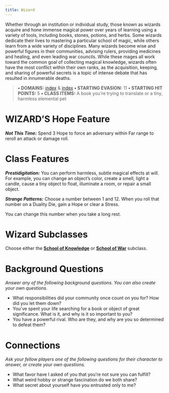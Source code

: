 ```yaml
---
title: Wizard
---
```


Whether through an institution or individual study, those known as wizards acquire and hone immense magical power over years of learning using a variety of tools, including books, stones, potions, and herbs. Some wizards dedicate their lives to mastering a particular school of magic, while others learn from a wide variety of disciplines. Many wizards become wise and powerful figures in their communities, advising rulers, providing medicines and healing, and even leading war councils. While these mages all work toward the common goal of collecting magical knowledge, wizards often have the most conflict within their own ranks, as the acquisition, keeping, and sharing of powerful secrets is a topic of intense debate that has resulted in innumerable deaths.

> **• DOMAINS:** [index](Character%20Options/Abilities/Codex/index.md) & [index](Character%20Options/Abilities/Splendor/index.md)
> **• STARTING EVASION:** 11
> **• STARTING HIT POINTS:** 5
> **• CLASS ITEMS:** A book you’re trying to translate or a tiny, harmless elemental pet

# WIZARD’S Hope Feature

***Not This Time:*** Spend 3 Hope to force an adversary within Far range to reroll an attack or damage roll.

# Class Features

***Prestidigitation:*** You can perform harmless, subtle magical effects at will. For example, you can change an object’s color, create a smell, light a candle, cause a tiny object to float, illuminate a room, or repair a small object.

***Strange Patterns:*** Choose a number between 1 and 12. When you roll that number on a Duality Die, gain a Hope or clear a Stress.

You can change this number when you take a long rest.

# Wizard Subclasses

Choose either the **[School of Knowledge](School%20of%20Knowledge.md)** or **[School of War](School%20of%20War.md)** subclass.

# Background Questions

*Answer any of the following background questions. You can also create your own questions.*

- What responsibilities did your community once count on you for? How did you let them down?
- You’ve spent your life searching for a book or object of great significance. What is it, and why is it so important to you?
- You have a powerful rival. Who are they, and why are you so determined to defeat them?

# Connections

*Ask your fellow players one of the following questions for their character to answer, or create your own questions.*

- What favor have I asked of you that you’re not sure you can fulfill?
- What weird hobby or strange fascination do we both share?
- What secret about yourself have you entrusted only to me?
